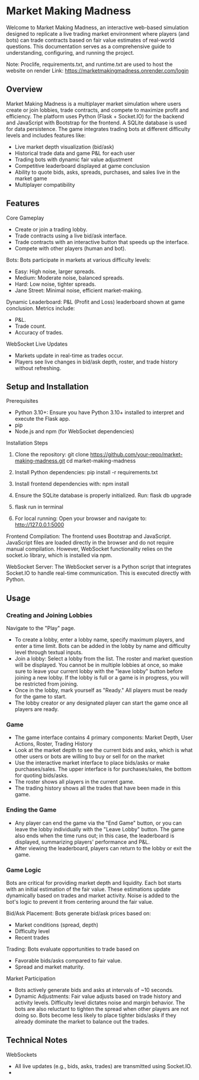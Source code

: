 # Market Making Madness
Welcome to Market Making Madness, an interactive web-based simulation designed to replicate a live trading market environment where players (and bots) can trade contracts based on fair value estimates of real-world questions. This documentation serves as a comprehensive guide to understanding, configuring, and running the project.

Note: Proclife, requirements.txt, and runtime.txt are used to host the website on render
Link: https://marketmakingmadness.onrender.com/login

## Overview
Market Making Madness is a multiplayer market simulation where users create or join lobbies, trade contracts, and compete to maximize profit and efficiency. The platform uses Python (Flask + Socket.IO) for the backend and JavaScript with Bootstrap for the frontend. A SQLite database is used for data persistence. The game integrates trading bots at different difficulty levels and includes features like:
- Live market depth visualization (bid/ask)
- Historical trade data and game P&L for each user
- Trading bots with dynamic fair value adjustment
- Competitive leaderboard displayed at game conclusion
- Ability to quote bids, asks, spreads, purchases, and sales live in the market game
- Multiplayer compatibility

## Features
Core Gameplay
- Create or join a trading lobby.
- Trade contracts using a live bid/ask interface.
- Trade contracts with an interactive button that speeds up the interface.
- Compete with other players (human and bot).

Bots: Bots participate in markets at various difficulty levels:
- Easy: High noise, larger spreads.
- Medium: Moderate noise, balanced spreads.
- Hard: Low noise, tighter spreads.
- Jane Street: Minimal noise, efficient market-making.

Dynamic Leaderboard: P&L (Profit and Loss) leaderboard shown at game conclusion. Metrics include:
- P&L.
- Trade count.
- Accuracy of trades.
  
WebSocket Live Updates
- Markets update in real-time as trades occur.
- Players see live changes in bid/ask depth, roster, and trade history without refreshing.

## Setup and Installation
Prerequisites
- Python 3.10+: Ensure you have Python 3.10+ installed to interpret and execute the Flask app.
- pip 
- Node.js and npm (for WebSocket dependencies)

Installation Steps
1. Clone the repository:
git clone https://github.com/your-repo/market-making-madness.git
cd market-making-madness

2. Install Python dependencies:
pip install -r requirements.txt

3. Install frontend dependencies with: npm install

4. Ensure the SQLite database is properly initialized. Run: flask db upgrade

5. flask run in terminal

6. For local running: Open your browser and navigate to: http://127.0.0.1:5000

Frontend Compilation: The frontend uses Bootstrap and JavaScript. JavaScript files are loaded directly in the browser and do not require manual compilation. However, WebSocket functionality relies on the socket.io library, which is installed via npm.

WebSocket Server: The WebSocket server is a Python script that integrates Socket.IO to handle real-time communication. This is executed directly with Python.


## Usage

### Creating and Joining Lobbies 
Navigate to the "Play" page. 
- To create a lobby, enter a lobby name, specify maximum players, and enter a time limit. Bots can be added in the lobby by name and difficulty level through textual inputs.
- Join a lobby: Select a lobby from the list. The roster and market question will be displayed. You cannot be in multiple lobbies at once, so make sure to leave your current lobby with the "leave lobby" button before joining a new lobby. If the lobby is full or a game is in progress, you will be restricted from joining.
- Once in the lobby, mark yourself as "Ready." All players must be ready for the game to start.
- The lobby creator or any designated player can start the game once all players are ready.

### Game
- The game interface contains 4 primary components: Market Depth, User Actions, Roster, Trading History
- Look at the market depth to see the current bids and asks, which is what other users or bots are willing to buy or sell for on the market
- Use the interactive market interface to place bids/asks or make purchases/sales. The upper interface is for purchases/sales, the bottom for quoting bids/asks.
- The roster shows all players in the current game.
- The trading history shows all the trades that have been made in this game.

### Ending the Game
- Any player can end the game via the "End Game" button, or you can leave the lobby individually with the "Leave Lobby" button. The game also ends when the time runs out; in this case, the leaderboard is displayed, summarizing players' performance and P&L.
- After viewing the leaderboard, players can return to the lobby or exit the game.

### Game Logic
Bots are critical for providing market depth and liquidity. Each bot starts with an initial estimation of the fair value. These estimations update dynamically based on trades and market activity. Noise is added to the bot's logic to prevent it from centering around the fair value.

Bid/Ask Placement: Bots generate bid/ask prices based on:
- Market conditions (spread, depth)
- Difficulty level
- Recent trades

Trading: Bots evaluate opportunities to trade based on 
- Favorable bids/asks compared to fair value.
- Spread and market maturity.

Market Participation
- Bots actively generate bids and asks at intervals of ~10 seconds.
- Dynamic Adjustments: Fair value adjusts based on trade history and activity levels. Difficulty level dictates noise and margin behavior. The bots are also reluctant to tighten the spread when other players are not doing so. Bots become less likely to place tighter bids/asks if they already dominate the market to balance out the trades.

## Technical Notes
WebSockets
- All live updates (e.g., bids, asks, trades) are transmitted using Socket.IO.
- <script> tags built into HTML pages for Javascript handle client-side Socket.IO logic.

Database
- SQLite is used for persistent storage of orders, transactions, and users.

Error Handling: We implemented extensive error handling for edge cases which will all be dealt with on the backend:
- Empty markets
- Self-trading by bots
- Disconnects
- Joining multiple lobbies






